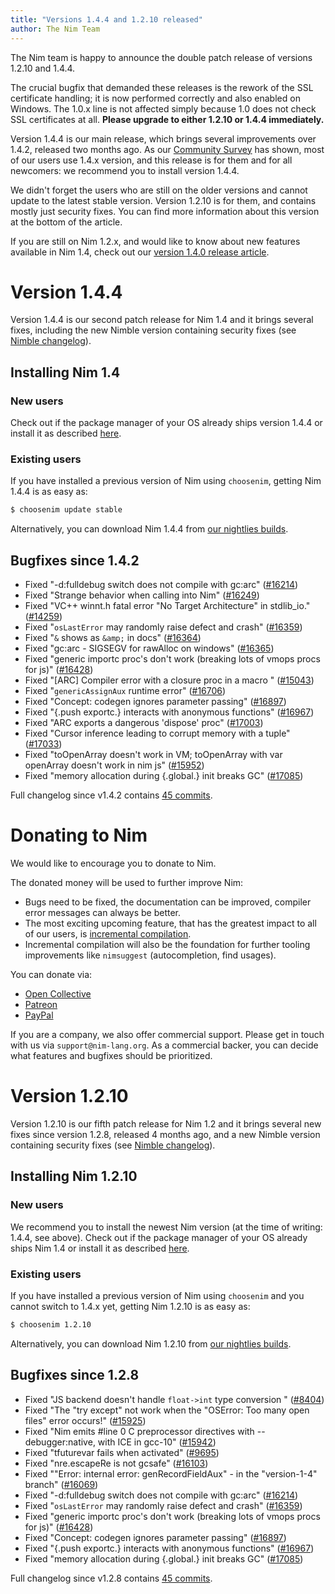 ```yaml
---
title: "Versions 1.4.4 and 1.2.10 released"
author: The Nim Team
---
```


The Nim team is happy to announce the double patch release of versions 1.2.10 and 1.4.4.

The crucial bugfix that demanded these releases is the rework of the SSL certificate handling;
it is now performed correctly and also enabled on Windows.
The 1.0.x line is not affected simply because 1.0 does not check SSL certificates at all.
**Please upgrade to either 1.2.10 or 1.4.4 immediately.**

Version 1.4.4 is our main release, which brings several improvements over
1.4.2, released two months ago.
As our [Community Survey](https://nim-lang.org/blog/2021/01/20/community-survey-results-2020.html)
has shown, most of our users use 1.4.x version, and this release is for them
and for all newcomers: we recommend you to install version 1.4.4.

We didn't forget the users who are still on the older versions and cannot
update to the latest stable version.
Version 1.2.10 is for them, and contains mostly just security fixes.
You can find more information about this version at the bottom of the article.

If you are still on Nim 1.2.x, and would like to know about new features
available in Nim 1.4, check out our
[version 1.4.0 release article](https://nim-lang.org/blog/2020/10/16/version-140-released.html).



# Version 1.4.4

Version 1.4.4 is our second patch release for Nim 1.4 and it brings several fixes,
including the new Nimble version containing security fixes (see
[Nimble changelog](https://github.com/nim-lang/nimble/blob/master/changelog.markdown#nimble-changelog)).


## Installing Nim 1.4

### New users

Check out if the package manager of your OS already ships version 1.4.4 or
install it as described [here](https://nim-lang.org/install.html).


### Existing users

If you have installed a previous version of Nim using `choosenim`,
getting Nim 1.4.4 is as easy as:

```bash
$ choosenim update stable
```

Alternatively, you can download Nim 1.4.4 from
[our nightlies builds](https://github.com/nim-lang/nightlies/releases/tag/2021-02-23-version-1-4-2ff517462bf8609b30e6134c96658aa7912b628a).



## Bugfixes since 1.4.2

- Fixed "-d:fulldebug switch does not compile with gc:arc"
  ([#16214](https://github.com/nim-lang/Nim/issues/16214))
- Fixed "Strange behavior when calling into Nim"
  ([#16249](https://github.com/nim-lang/Nim/issues/16249))
- Fixed "VC++ winnt.h fatal error "No Target Architecture" in stdlib_io."
  ([#14259](https://github.com/nim-lang/Nim/issues/14259))
- Fixed "`osLastError` may randomly raise defect and crash"
  ([#16359](https://github.com/nim-lang/Nim/issues/16359))
- Fixed "`&` shows as `&amp;` in docs"
  ([#16364](https://github.com/nim-lang/Nim/issues/16364))
- Fixed "gc:arc - SIGSEGV for rawAlloc on windows"
  ([#16365](https://github.com/nim-lang/Nim/issues/16365))
- Fixed "generic importc proc's don't work (breaking lots of vmops procs for js)"
  ([#16428](https://github.com/nim-lang/Nim/issues/16428))
- Fixed "[ARC] Compiler error with a closure proc in a macro "
  ([#15043](https://github.com/nim-lang/Nim/issues/15043))
- Fixed "`genericAssignAux` runtime error"
  ([#16706](https://github.com/nim-lang/Nim/issues/16706))
- Fixed "Concept: codegen ignores parameter passing"
  ([#16897](https://github.com/nim-lang/Nim/issues/16897))
- Fixed "{.push exportc.} interacts with anonymous functions"
  ([#16967](https://github.com/nim-lang/Nim/issues/16967))
- Fixed "ARC exports a dangerous 'dispose' proc"
  ([#17003](https://github.com/nim-lang/Nim/issues/17003))
- Fixed "Cursor inference leading to corrupt memory with a tuple"
  ([#17033](https://github.com/nim-lang/Nim/issues/17033))
- Fixed "toOpenArray doesn't work in VM; toOpenArray with var openArray doesn't work in nim js"
  ([#15952](https://github.com/nim-lang/Nim/issues/15952))
- Fixed "memory allocation during {.global.} init breaks GC"
  ([#17085](https://github.com/nim-lang/Nim/issues/17085))

Full changelog since v1.4.2 contains [45 commits](https://github.com/nim-lang/Nim/compare/v1.4.2...v1.4.4).




# Donating to Nim

We would like to encourage you to donate to Nim.

The donated money will be used to further improve Nim:
- Bugs need to be fixed, the documentation can be improved, compiler error
  messages can always be better.
- The most exciting upcoming feature, that has the greatest impact to all
  of our users, is [incremental compilation](https://github.com/nim-lang/RFCs/issues/46).
- Incremental compilation will also be the foundation for further tooling
  improvements like `nimsuggest` (autocompletion, find usages).


You can donate via:

* [Open Collective](https://opencollective.com/nim)
* [Patreon](https://www.patreon.com/araq)
* [PayPal](https://www.paypal.com/donate/?cmd=_s-xclick&hosted_button_id=FLWX5V2PMAXAU)

If you are a company, we also offer commercial support.
Please get in touch with us via `support@nim-lang.org`.
As a commercial backer, you can decide what features and bugfixes should
be prioritized.






# Version 1.2.10

Version 1.2.10 is our fifth patch release for Nim 1.2 and it brings several new
fixes since version 1.2.8, released 4 months ago, and a new Nimble version containing
security fixes (see
[Nimble changelog](https://github.com/nim-lang/nimble/blob/master/changelog.markdown#nimble-changelog)).


## Installing Nim 1.2.10

### New users

We recommend you to install the newest Nim version (at the time of writing: 1.4.4, see above).
Check out if the package manager of your OS already ships Nim 1.4 or
install it as described [here](https://nim-lang.org/install.html).


### Existing users

If you have installed a previous version of Nim using `choosenim` and you
cannot switch to 1.4.x yet, getting Nim 1.2.10 is as easy as:

```bash
$ choosenim 1.2.10
```

Alternatively, you can download Nim 1.2.10 from
[our nightlies builds](https://github.com/nim-lang/nightlies/releases/tag/2021-02-23-version-1-2-ebc114c5266582dcaf5e323e0ec3d2b2a9f17063).



## Bugfixes since 1.2.8

- Fixed "JS backend doesn't handle `float->int` type conversion "
  ([#8404](https://github.com/nim-lang/Nim/issues/8404))
- Fixed "The "try except" not work when the "OSError: Too many open files" error occurs!"
  ([#15925](https://github.com/nim-lang/Nim/issues/15925))
- Fixed "Nim emits #line 0 C preprocessor directives with --debugger:native, with ICE in gcc-10"
  ([#15942](https://github.com/nim-lang/Nim/issues/15942))
- Fixed "tfuturevar fails when activated"
  ([#9695](https://github.com/nim-lang/Nim/issues/9695))
- Fixed "nre.escapeRe is not gcsafe"
  ([#16103](https://github.com/nim-lang/Nim/issues/16103))
- Fixed ""Error: internal error: genRecordFieldAux" - in the "version-1-4" branch"
  ([#16069](https://github.com/nim-lang/Nim/issues/16069))
- Fixed "-d:fulldebug switch does not compile with gc:arc"
  ([#16214](https://github.com/nim-lang/Nim/issues/16214))
- Fixed "`osLastError` may randomly raise defect and crash"
  ([#16359](https://github.com/nim-lang/Nim/issues/16359))
- Fixed "generic importc proc's don't work (breaking lots of vmops procs for js)"
  ([#16428](https://github.com/nim-lang/Nim/issues/16428))
- Fixed "Concept: codegen ignores parameter passing"
  ([#16897](https://github.com/nim-lang/Nim/issues/16897))
- Fixed "{.push exportc.} interacts with anonymous functions"
  ([#16967](https://github.com/nim-lang/Nim/issues/16967))
- Fixed "memory allocation during {.global.} init breaks GC"
  ([#17085](https://github.com/nim-lang/Nim/issues/17085))

Full changelog since v1.2.8 contains [45 commits](https://github.com/nim-lang/Nim/compare/v1.2.8...v1.2.10).
